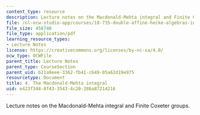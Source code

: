 ```yaml
---
content_type: resource
description: Lecture notes on the Macdonald-Mehta integral and Finite Coxeter groups.
file: /ol-ocw-studio-app/courses/18-735-double-affine-hecke-algebras-in-representation-theory-combinatorics-geometry-and-mathematical-physics-fall-2009/e423f3488f4335434c20286a87214216_MIT18_735F09_ch04.pdf
file_size: 458740
file_type: application/pdf
learning_resource_types:
- Lecture Notes
license: https://creativecommons.org/licenses/by-nc-sa/4.0/
ocw_type: OCWFile
parent_title: Lecture Notes
parent_type: CourseSection
parent_uid: b21a9eee-3362-fb41-c649-05a62d19e975
resourcetype: Document
title: 4. The Macdonald-Mehta integral
uid: e423f348-8f43-3543-4c20-286a87214216
---
```

Lecture notes on the Macdonald-Mehta integral and Finite Coxeter groups.